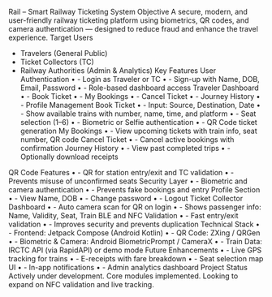 Rail – Smart Railway Ticketing System
Objective
A secure, modern, and user-friendly railway ticketing platform using biometrics, QR codes, and camera authentication — designed to reduce fraud and enhance the travel experience.
Target Users
-	Travelers (General Public)
-	Ticket Collectors (TC)
-	Railway Authorities (Admin & Analytics)
Key Features
User Authentication
•	- Login as Traveler or TC
•	- Sign-up with Name, DOB, Email, Password
•	- Role-based dashboard access
Traveler Dashboard
•	- Book Ticket
•	- My Bookings
•	- Cancel Ticket
•	- Journey History
•	- Profile Management
Book Ticket
•	- Input: Source, Destination, Date
•	- Show available trains with number, name, time, and platform
•	- Seat selection (1–6)
•	- Biometric or Selfie authentication
•	- QR Code ticket generation
My Bookings
•	- View upcoming tickets with train info, seat number, QR code
Cancel Ticket
•	- Cancel active bookings with confirmation
Journey History
•	- View past completed trips
•	- Optionally download receipts
 
QR Code Features
•	- QR for station entry/exit and TC validation
•	- Prevents misuse of unconfirmed seats
Security Layer
•	- Biometric and camera authentication
•	- Prevents fake bookings and entry
Profile Section
•	- View Name, DOB
•	- Change password
•	- Logout
Ticket Collector Dashboard
•	- Auto camera scan for QR on login
•	- Shows passenger info: Name, Validity, Seat, Train
BLE and NFC Validation
•	- Fast entry/exit validation
•	- Improves security and prevents duplication
Technical Stack
•	- Frontend: Jetpack Compose (Android Kotlin)
•	- QR Code: ZXing / QRGen
•	- Biometric & Camera: Android BiometricPrompt / CameraX
•	- Train Data: IRCTC API (via RapidAPI) or demo mode
Future Enhancements
•	- Live GPS tracking for trains
•	- E-receipts with fare breakdown
•	- Seat selection map UI
•	- In-app notifications
•	- Admin analytics dashboard
Project Status
Actively under development. Core modules implemented. Looking to expand on NFC validation and live tracking.
